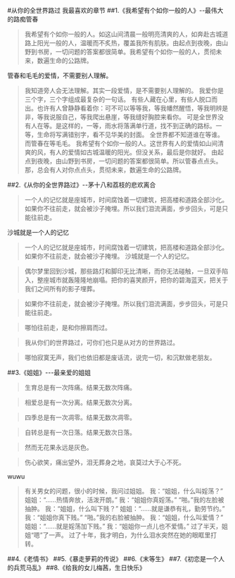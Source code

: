 #从你的全世界路过
我最喜欢的章节
##1.《我希望有个如你一般的人》--最伟大的路痴管春
> 我希望有个如你一般的人。如这山间清晨一般明亮清爽的人，如奔赴古城道路上阳光一般的人，温暖而不炙热，覆盖我所有肌肤。由起点到夜晚，由山野到书房，一切问题的答案都很简单。我希望有个如你一般的人，贯彻未来，数遍生命的公路牌。

管春和毛毛的爱情，不需要别人理解。

> 我知道旁人会无法理解。其实一段爱情，是不需要别人理解的。
> 我爱你是三个字，三个字组成最复杂的一句话。
> 有些人藏在心里，有些人脱口而出。也许有人曾静静看着你：可不可以等等我，等我幡然醒悟，等我明辨是非，等我说服自己，等我爬出悬崖，等我缝好胸腔来看你。
> 可是全世界没有人在等。是这样的，一等，雨水将落满单行道，找不到正确的路标。一等，生命将写满错别字，看不见华美的封面。
> 全世界都不知道谁在等谁。
> 而管春在等毛毛。
> 我希望有个如你一般的人。这世界有人的爱情如山间清爽的风，有人的爱情如古城温暖的阳光。但没关系，最后是你就好。
> 由起点到夜晚，由山野到书房，一切问题的答案都很简单。所以管春点点头。
> 那，总会有人对你点点头，贯彻未来，数遍生命的公路牌。

##2.《从你的全世界路过》--茅十八和荔枝的悲欢离合

> 一个人的记忆就是座城市，时间腐蚀着一切建筑，把高楼和道路全部沙化。如果你不往前走，就会被沙子掩埋。所以我们泪流满面，步步回头，可是只能往前走。

沙城就是一个人的记忆

> 一个人的记忆就是座城市，时间腐蚀着一切建筑，把高楼和道路全部沙化。如果你不往前走，就会被沙子掩埋。
 沙城就是一个人的记忆。
 
> 偶尔梦里回到沙城，那些路灯和脚印无比清晰，而你无法碰触，一旦双手陷入，整座城市就轰隆隆地崩塌。把你的喜笑颜开，把你的碧海蓝天，把关于我们之间所有的影子埋葬。

> 如果你不往前走，就会被沙子掩埋。所以我们泪流满面，步步回头，可是只能往前走。

> 哪怕往前走，是和你擦肩而过。

> 我从你们的世界路过，可你们也只是从对方的世界路过。

> 哪怕寂寞无声，我们也依旧都是废话流，说完一切，和沉默做老朋友。

##3.《姐姐》---最亲爱的姐姐
> 生育总是有一次阵痛。结果无数次阵痛。

> 相爱总是有一次分离。结果无数次分离。

> 四季总是有一次凋零。结果无数次凋零。

> 自转总是有一次日落。结果无数次日落。

> 然而无花果永远是灰色。

> 伤心欲笑，痛出望外，泪无葬身之地，哀莫过大于心不死。

wuwu

> 有关男女的问题，很小的时候，我问过姐姐。
> 我：“姐姐，什么叫婬荡？”
> 姐姐：“……热情奔放，活泼开朗。”
> 我：“姐姐你真婬荡。”
> “啪。”我的左脸被抽肿。
> 我：“姐姐，什么叫下贱？”
> 姐姐：“……就是谦恭有礼，勤劳节约。”
> 我：“姐姐你真下贱。”
> “啪。”我的右脸被抽肿。
> 我：“姐姐，什么叫爱情？”
> 姐姐：“……就是婬荡加下贱。”
> 我：“姐姐你一点儿也不爱情。”
> 过了半天，姐姐“嗯”了一声。
> 过了十年，我才明白，为什么泪水突然在她的眼眶里打转。

##4.《老情书》
##5.《暴走萝莉的传说》
##6.《末等生》
##7.《初恋是一个人的兵荒马乱》
##8.《给我的女儿梅茜，生日快乐》

